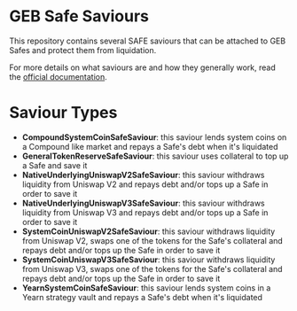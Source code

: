 # GEB Safe Saviours

This repository contains several SAFE saviours that can be attached to GEB Safes and protect them from liquidation.

For more details on what saviours are and how they generally work, read the [official documentation](https://docs.reflexer.finance/integrations/safe-protection).

# Saviour Types

- **CompoundSystemCoinSafeSaviour**: this saviour lends system coins on a Compound like market and repays a Safe's debt when it's liquidated
- **GeneralTokenReserveSafeSaviour**: this saviour uses collateral to top up a Safe and save it
- **NativeUnderlyingUniswapV2SafeSaviour**: this saviour withdraws liquidity from Uniswap V2 and repays debt and/or tops up a Safe in order to save it
- **NativeUnderlyingUniswapV3SafeSaviour**: this saviour withdraws liquidity from Uniswap V3 and repays debt and/or tops up a Safe in order to save it
- **SystemCoinUniswapV2SafeSaviour**: this saviour withdraws liquidity from Uniswap V2, swaps one of the tokens for the Safe's collateral and repays debt and/or tops up the Safe in order to save it
- **SystemCoinUniswapV3SafeSaviour**: this saviour withdraws liquidity from Uniswap V3, swaps one of the tokens for the Safe's collateral and repays debt and/or tops up the Safe in order to save it
- **YearnSystemCoinSafeSaviour**: this saviour lends system coins in a Yearn strategy vault and repays a Safe's debt when it's liquidated
